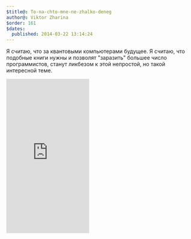 ```yaml
---
$title@: To-na-chto-mne-ne-zhalko-deneg
author@: Viktor Zharina
$order: 161
$dates:
  published: 2014-03-22 13:14:24
---
```

Я считаю, что за квантовыми компьютерами будущее. Я считаю, что подобные книги нужны и позволят "заразить" большее число программистов, станут ликбезом к этой непростой, но такой интересной теме. 

<iframe frameborder="0" height="410px" src="http://boomstarter.ru/projects/93363/kvantovye_vychisleniya_i_funktsionalnoe_programmirovanie/widget/card.html" width="220px"></iframe>